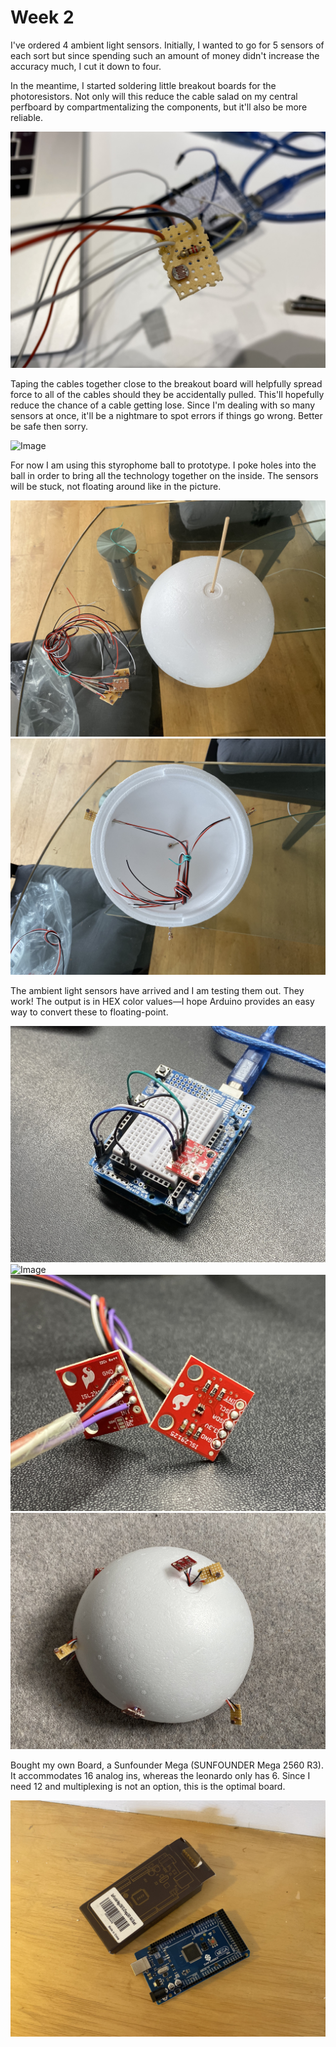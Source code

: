 # Week 2

I've ordered 4 ambient light sensors. Initially, I wanted to go for 5 sensors of each sort but since spending such an amount of money didn't increase the accuracy much, I cut it down to four. 

In the meantime, I started soldering little breakout boards for the photoresistors. Not only will this reduce the cable salad on my central perfboard by compartmentalizing the components, but it'll also be more reliable. 

![Image](image-001.jpeg)

Taping the cables together close to the breakout board will helpfully spread force to all of the cables should they be accidentally pulled. This'll hopefully reduce the chance of a cable getting lose. Since I'm dealing with so many sensors at once, it'll be a nightmare to spot errors if things go wrong. Better be safe then sorry.

![Image](image-002.jpeg)

For now I am using this styrophome ball to prototype. I poke holes into the ball in order to bring all the technology together on the inside. The sensors will be stuck, not floating around like in the picture.

![Image](image-003.jpeg)
![Image](image-004.jpeg)

The ambient light sensors have arrived and I am testing them out. They work! The output is in HEX color values—I hope Arduino provides an easy way to convert these to floating-point.

![Image](image-005.jpeg)
![Image](image-006.jpeg)
![Image](image-007.jpeg)
![Image](image-008.jpeg)

Bought my own Board, a Sunfounder Mega (SUNFOUNDER Mega 2560 R3). It accommodates 16 analog ins, whereas the leonardo only has 6. Since I need 12 and multiplexing is not an option, this is the optimal board.

![Image](image-009.jpeg)
